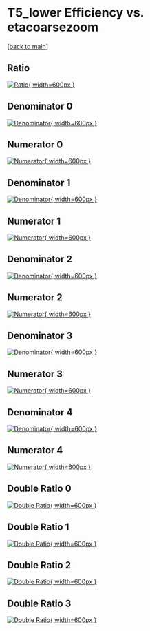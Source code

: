 # T5_lower Efficiency vs. etacoarsezoom

[[back to main](./)]



## Ratio

[![Ratio](../mtv/var/T5_lower_xtr_11_0_eff_etacoarsezoom.png){ width=600px }](../mtv/var/T5_lower_xtr_11_0_eff_etacoarsezoom.pdf)

## Denominator 0

[![Denominator](../mtv/den/T5_lower_xtr_11_0_eff_etacoarsezoom_den0.png){ width=600px }](../mtv/den/T5_lower_xtr_11_0_eff_etacoarsezoom_den0.pdf)

## Numerator 0

[![Numerator](../mtv/num/T5_lower_xtr_11_0_eff_etacoarsezoom_num0.png){ width=600px }](../mtv/num/T5_lower_xtr_11_0_eff_etacoarsezoom_num0.pdf)

## Denominator 1

[![Denominator](../mtv/den/T5_lower_xtr_11_0_eff_etacoarsezoom_den1.png){ width=600px }](../mtv/den/T5_lower_xtr_11_0_eff_etacoarsezoom_den1.pdf)

## Numerator 1

[![Numerator](../mtv/num/T5_lower_xtr_11_0_eff_etacoarsezoom_num1.png){ width=600px }](../mtv/num/T5_lower_xtr_11_0_eff_etacoarsezoom_num1.pdf)

## Denominator 2

[![Denominator](../mtv/den/T5_lower_xtr_11_0_eff_etacoarsezoom_den2.png){ width=600px }](../mtv/den/T5_lower_xtr_11_0_eff_etacoarsezoom_den2.pdf)

## Numerator 2

[![Numerator](../mtv/num/T5_lower_xtr_11_0_eff_etacoarsezoom_num2.png){ width=600px }](../mtv/num/T5_lower_xtr_11_0_eff_etacoarsezoom_num2.pdf)

## Denominator 3

[![Denominator](../mtv/den/T5_lower_xtr_11_0_eff_etacoarsezoom_den3.png){ width=600px }](../mtv/den/T5_lower_xtr_11_0_eff_etacoarsezoom_den3.pdf)

## Numerator 3

[![Numerator](../mtv/num/T5_lower_xtr_11_0_eff_etacoarsezoom_num3.png){ width=600px }](../mtv/num/T5_lower_xtr_11_0_eff_etacoarsezoom_num3.pdf)

## Denominator 4

[![Denominator](../mtv/den/T5_lower_xtr_11_0_eff_etacoarsezoom_den4.png){ width=600px }](../mtv/den/T5_lower_xtr_11_0_eff_etacoarsezoom_den4.pdf)

## Numerator 4

[![Numerator](../mtv/num/T5_lower_xtr_11_0_eff_etacoarsezoom_num4.png){ width=600px }](../mtv/num/T5_lower_xtr_11_0_eff_etacoarsezoom_num4.pdf)

## Double Ratio 0

[![Double Ratio](../mtv/ratio/T5_lower_xtr_11_0_eff_etacoarsezoom_ratio0.png){ width=600px }](../mtv/ratio/T5_lower_xtr_11_0_eff_etacoarsezoom_ratio0.pdf)

## Double Ratio 1

[![Double Ratio](../mtv/ratio/T5_lower_xtr_11_0_eff_etacoarsezoom_ratio1.png){ width=600px }](../mtv/ratio/T5_lower_xtr_11_0_eff_etacoarsezoom_ratio1.pdf)

## Double Ratio 2

[![Double Ratio](../mtv/ratio/T5_lower_xtr_11_0_eff_etacoarsezoom_ratio2.png){ width=600px }](../mtv/ratio/T5_lower_xtr_11_0_eff_etacoarsezoom_ratio2.pdf)

## Double Ratio 3

[![Double Ratio](../mtv/ratio/T5_lower_xtr_11_0_eff_etacoarsezoom_ratio3.png){ width=600px }](../mtv/ratio/T5_lower_xtr_11_0_eff_etacoarsezoom_ratio3.pdf)

